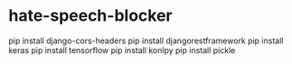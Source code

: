 # hate-speech-blocker

pip install django-cors-headers
pip install djangorestframework
pip install keras
pip install tensorflow
pip install konlpy
pip install pickle